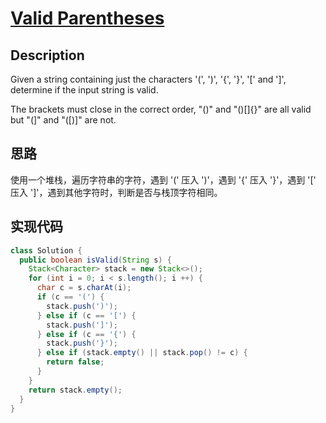 # [Valid Parentheses][title]

## Description

Given a string containing just the characters '(', ')', '{', '}', '[' and ']', determine if the input string is valid.

The brackets must close in the correct order, "()" and "()[]{}" are all valid but "(]" and "([)]" are not.

## 思路

使用一个堆栈，遍历字符串的字符，遇到 '(' 压入 ')'，遇到 '{' 压入 '}'，遇到 '[' 压入 ']'，遇到其他字符时，判断是否与栈顶字符相同。

## 实现代码

```java
class Solution {
  public boolean isValid(String s) {
    Stack<Character> stack = new Stack<>();
    for (int i = 0; i < s.length(); i ++) {
      char c = s.charAt(i);
      if (c == '(') {
        stack.push(')');
      } else if (c == '[') {
        stack.push(']');
      } else if (c == '{') {
        stack.push('}');
      } else if (stack.empty() || stack.pop() != c) {
        return false;
      }
    }
    return stack.empty();
  }
}
```

[title]: https://leetcode.com/problems/valid-parentheses

